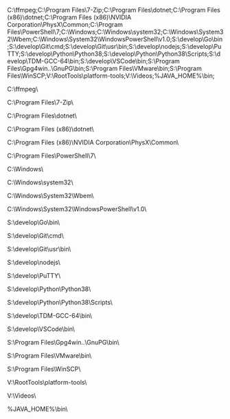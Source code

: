 

C:\ffmpeg\;C:\Program Files\7-Zip\;C:\Program Files\dotnet\;C:\Program Files (x86)\dotnet\;C:\Program Files (x86)\NVIDIA Corporation\PhysX\Common\;C:\Program Files\PowerShell\7\;C:\Windows\;C:\Windows\system32\;C:\Windows\System32\Wbem\;C:\Windows\System32\WindowsPowerShell\v1.0\;S:\develop\Go\bin\;S:\develop\Git\cmd\;S:\develop\Git\usr\bin\;S:\develop\nodejs\;S:\develop\PuTTY\;S:\develop\Python\Python38\;S:\develop\Python\Python38\Scripts\;S:\develop\TDM-GCC-64\bin\;S:\develop\VSCode\bin\;S:\Program Files\Gpg4win\..\GnuPG\bin\;S:\Program Files\VMware\bin\;S:\Program Files\WinSCP\;V:\RootTools\platform-tools\;V:\Videos\;%JAVA_HOME%\bin\;



C:\ffmpeg\

C:\Program Files\7-Zip\

C:\Program Files\dotnet\

C:\Program Files (x86)\dotnet\

C:\Program Files (x86)\NVIDIA Corporation\PhysX\Common\

C:\Program Files\PowerShell\7\

C:\Windows\

C:\Windows\system32\

C:\Windows\System32\Wbem\

C:\Windows\System32\WindowsPowerShell\v1.0\

S:\develop\Go\bin\

S:\develop\Git\cmd\

S:\develop\Git\usr\bin\

S:\develop\nodejs\

S:\develop\PuTTY\

S:\develop\Python\Python38\

S:\develop\Python\Python38\Scripts\

S:\develop\TDM-GCC-64\bin\

S:\develop\VSCode\bin\

S:\Program Files\Gpg4win\..\GnuPG\bin\

S:\Program Files\VMware\bin\

S:\Program Files\WinSCP\

V:\RootTools\platform-tools\

V:\Videos\

%JAVA_HOME%\bin\

